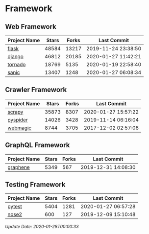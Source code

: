 # Framework

## Web Framework

| Project Name | Stars | Forks | Last Commit |
| ------------ | ----- | ----- | ----------- |
| [flask](https://github.com/pallets/flask) | 48584 | 13217 | 2019-11-24 23:38:50 |
| [django](https://github.com/django/django) | 46812 | 20185 | 2020-01-27 11:42:21 |
| [tornado](https://github.com/tornadoweb/tornado) | 18769 | 5135 | 2020-01-19 22:58:40 |
| [sanic](https://github.com/huge-success/sanic) | 13407 | 1248 | 2020-01-27 06:08:34 |

## Crawler Framework

| Project Name | Stars | Forks | Last Commit |
| ------------ | ----- | ----- | ----------- |
| [scrapy](https://github.com/scrapy/scrapy) | 35873 | 8307 | 2020-01-27 15:57:22 |
| [pyspider](https://github.com/binux/pyspider) | 14026 | 3428 | 2019-11-14 06:16:04 |
| [webmagic](https://github.com/code4craft/webmagic) | 8744 | 3705 | 2017-12-02 02:57:06 |

## GraphQL Framework

| Project Name | Stars | Forks | Last Commit |
| ------------ | ----- | ----- | ----------- |
| [graphene](https://github.com/graphql-python/graphene) | 5349 | 567 | 2019-12-31 14:08:30 |

## Testing Framework

| Project Name | Stars | Forks | Last Commit |
| ------------ | ----- | ----- | ----------- |
| [pytest](https://github.com/pytest-dev/pytest) | 5404 | 1281 | 2020-01-27 06:57:28 |
| [nose2](https://github.com/nose-devs/nose2) | 600 | 127 | 2019-12-09 15:10:48 |

*Update Date: 2020-01-28T00:00:33*